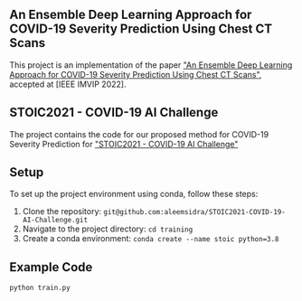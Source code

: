 ## An Ensemble Deep Learning Approach for COVID-19 Severity Prediction Using Chest CT Scans


This project is an implementation of the paper ["An Ensemble Deep Learning Approach for COVID-19 Severity Prediction Using Chest CT Scans"](https://arxiv.org/pdf/2305.10115),  accepted at [IEEE IMVIP 2022].

## STOIC2021 - COVID-19 AI Challenge

The project contains the code for our proposed method for COVID-19 Severity Prediction for ["STOIC2021 - COVID-19 AI Challenge"](https://stoic2021.grand-challenge.org/)


## Setup
To set up the project environment using conda, follow these steps:

1. Clone the repository: ```git@github.com:aleemsidra/STOIC2021-COVID-19-AI-Challenge.git```
2. Navigate to the project directory: ```cd training```
3. Create a conda environment: ```conda create --name stoic python=3.8```

## Example Code

```
python train.py
```
